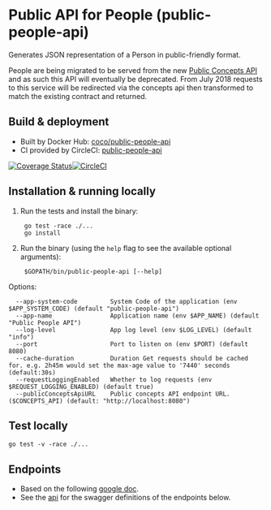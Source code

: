 Public API for People (public-people-api)
=========================================

Generates JSON representation of a Person in public-friendly format.

People are being migrated to be served from the new [Public Concepts API](https://github.com/Financial-Times/public-concepts-api) and as such this API will eventually be deprecated. From July 2018 requests to this service will be redirected via the concepts api then transformed to match the existing contract and returned.

Build & deployment
------------------

* Built by Docker Hub: [coco/public-people-api](https://hub.docker.com/r/coco/public-people-api/)
* CI provided by CircleCI: [public-people-api](https://circleci.com/gh/Financial-Times/public-people-api)

[![Coverage Status](https://coveralls.io/repos/github/Financial-Times/public-people-api/badge.svg?branch=master)](https://coveralls.io/github/Financial-Times/public-people-api?branch=master)[![CircleCI](https://circleci.com/gh/Financial-Times/public-people-api.svg?style=svg)](https://circleci.com/gh/Financial-Times/public-people-api)

Installation & running locally
------------------------------

1. Run the tests and install the binary:

        go test -race ./...
        go install

2. Run the binary (using the `help` flag to see the available optional arguments):

        $GOPATH/bin/public-people-api [--help]  

Options:

      --app-system-code         System Code of the application (env $APP_SYSTEM_CODE) (default "public-people-api")
      --app-name                Application name (env $APP_NAME) (default "Public People API")
      --log-level               App log level (env $LOG_LEVEL) (default "info")
      --port                    Port to listen on (env $PORT) (default 8080)
      --cache-duration          Duration Get requests should be cached for. e.g. 2h45m would set the max-age value to '7440' seconds (default:30s)
      --requestLoggingEnabled   Whether to log requests (env $REQUEST_LOGGING_ENABLED) (default true)
      --publicConceptsApiURL    Public concepts API endpoint URL. ($CONCEPTS_API) (default: "http://localhost:8080")

            
Test locally
------------------------------
```
go test -v -race ./...
```

Endpoints
---------

* Based on the following [google doc](https://docs.google.com/document/d/1SC4Uskl-VD78y0lg5H2Gq56VCmM4OFHofZM-OvpsOFo/edit#heading=h.qjo76xuvpj83).
* See the [api](_ft/api.yml) for the swagger definitions of the endpoints below.  


